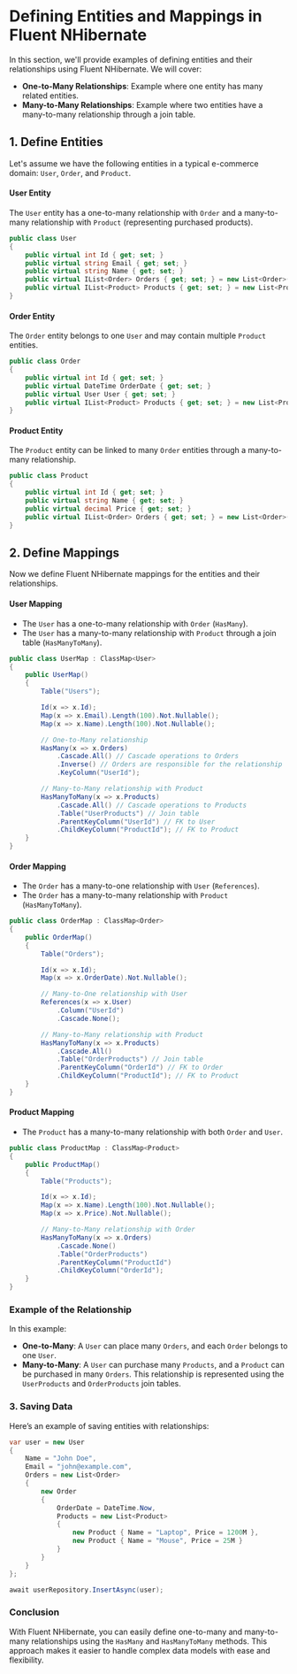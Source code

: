 ﻿
# Defining Entities and Mappings in Fluent NHibernate

In this section, we'll provide examples of defining entities and their relationships using Fluent NHibernate. We will cover:

- **One-to-Many Relationships**: Example where one entity has many related entities.
- **Many-to-Many Relationships**: Example where two entities have a many-to-many relationship through a join table.

## 1. Define Entities

Let's assume we have the following entities in a typical e-commerce domain: `User`, `Order`, and `Product`.

#### User Entity
The `User` entity has a one-to-many relationship with `Order` and a many-to-many relationship with `Product` (representing purchased products).

```csharp
public class User
{
    public virtual int Id { get; set; }
    public virtual string Email { get; set; }
    public virtual string Name { get; set; }
    public virtual IList<Order> Orders { get; set; } = new List<Order>();
    public virtual IList<Product> Products { get; set; } = new List<Product>();
}
```

#### Order Entity
The `Order` entity belongs to one `User` and may contain multiple `Product` entities.

```csharp
public class Order
{
    public virtual int Id { get; set; }
    public virtual DateTime OrderDate { get; set; }
    public virtual User User { get; set; }
    public virtual IList<Product> Products { get; set; } = new List<Product>();
}
```

#### Product Entity
The `Product` entity can be linked to many `Order` entities through a many-to-many relationship.

```csharp
public class Product
{
    public virtual int Id { get; set; }
    public virtual string Name { get; set; }
    public virtual decimal Price { get; set; }
    public virtual IList<Order> Orders { get; set; } = new List<Order>();
}
```

## 2. Define Mappings

Now we define Fluent NHibernate mappings for the entities and their relationships.

#### User Mapping
- The `User` has a one-to-many relationship with `Order` (`HasMany`).
- The `User` has a many-to-many relationship with `Product` through a join table (`HasManyToMany`).

```csharp
public class UserMap : ClassMap<User>
{
    public UserMap()
    {
        Table("Users");

        Id(x => x.Id);
        Map(x => x.Email).Length(100).Not.Nullable();
        Map(x => x.Name).Length(100).Not.Nullable();

        // One-to-Many relationship
        HasMany(x => x.Orders)
            .Cascade.All() // Cascade operations to Orders
            .Inverse() // Orders are responsible for the relationship
            .KeyColumn("UserId");

        // Many-to-Many relationship with Product
        HasManyToMany(x => x.Products)
            .Cascade.All() // Cascade operations to Products
            .Table("UserProducts") // Join table
            .ParentKeyColumn("UserId") // FK to User
            .ChildKeyColumn("ProductId"); // FK to Product
    }
}
```

#### Order Mapping
- The `Order` has a many-to-one relationship with `User` (`References`).
- The `Order` has a many-to-many relationship with `Product` (`HasManyToMany`).

```csharp
public class OrderMap : ClassMap<Order>
{
    public OrderMap()
    {
        Table("Orders");

        Id(x => x.Id);
        Map(x => x.OrderDate).Not.Nullable();

        // Many-to-One relationship with User
        References(x => x.User)
            .Column("UserId")
            .Cascade.None();

        // Many-to-Many relationship with Product
        HasManyToMany(x => x.Products)
            .Cascade.All()
            .Table("OrderProducts") // Join table
            .ParentKeyColumn("OrderId") // FK to Order
            .ChildKeyColumn("ProductId"); // FK to Product
    }
}
```

#### Product Mapping
- The `Product` has a many-to-many relationship with both `Order` and `User`.

```csharp
public class ProductMap : ClassMap<Product>
{
    public ProductMap()
    {
        Table("Products");

        Id(x => x.Id);
        Map(x => x.Name).Length(100).Not.Nullable();
        Map(x => x.Price).Not.Nullable();

        // Many-to-Many relationship with Order
        HasManyToMany(x => x.Orders)
            .Cascade.None()
            .Table("OrderProducts")
            .ParentKeyColumn("ProductId")
            .ChildKeyColumn("OrderId");
    }
}
```

### Example of the Relationship

In this example:
- **One-to-Many**: A `User` can place many `Orders`, and each `Order` belongs to one `User`.
- **Many-to-Many**: A `User` can purchase many `Products`, and a `Product` can be purchased in many `Orders`. This relationship is represented using the `UserProducts` and `OrderProducts` join tables.

### 3. Saving Data

Here’s an example of saving entities with relationships:

```csharp
var user = new User
{
    Name = "John Doe",
    Email = "john@example.com",
    Orders = new List<Order>
    {
        new Order
        {
            OrderDate = DateTime.Now,
            Products = new List<Product>
            {
                new Product { Name = "Laptop", Price = 1200M },
                new Product { Name = "Mouse", Price = 25M }
            }
        }
    }
};

await userRepository.InsertAsync(user);
```

### Conclusion

With Fluent NHibernate, you can easily define one-to-many and many-to-many relationships using the `HasMany` and `HasManyToMany` methods. This approach makes it easier to handle complex data models with ease and flexibility.
